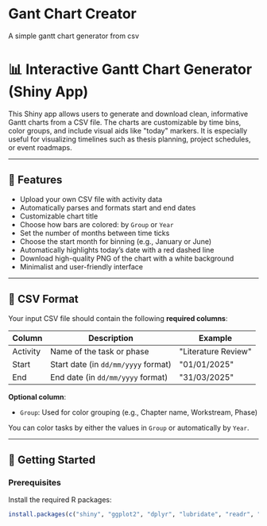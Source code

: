 # Gant Chart Creator
A simple gantt chart generator from csv


# 📊 Interactive Gantt Chart Generator (Shiny App)

This Shiny app allows users to generate and download clean, informative Gantt charts from a CSV file. The charts are customizable by time bins, color groups, and include visual aids like "today" markers. It is especially useful for visualizing timelines such as thesis planning, project schedules, or event roadmaps.

---

## 🔧 Features

- Upload your own CSV file with activity data
- Automatically parses and formats start and end dates
- Customizable chart title
- Choose how bars are colored: by `Group` or `Year`
- Set the number of months between time ticks
- Choose the start month for binning (e.g., January or June)
- Automatically highlights today’s date with a red dashed line
- Download high-quality PNG of the chart with a white background
- Minimalist and user-friendly interface

---

## 📁 CSV Format

Your input CSV file should contain the following **required columns**:

| Column   | Description                                  | Example              |
|----------|----------------------------------------------|----------------------|
| Activity | Name of the task or phase                    | "Literature Review"  |
| Start    | Start date (in `dd/mm/yyyy` format)          | "01/01/2025"         |
| End      | End date (in `dd/mm/yyyy` format)            | "31/03/2025"         |

**Optional column**:

- `Group`: Used for color grouping (e.g., Chapter name, Workstream, Phase)

You can color tasks by either the values in `Group` or automatically by `Year`.

---

## 🚀 Getting Started

### Prerequisites

Install the required R packages:

```r
install.packages(c("shiny", "ggplot2", "dplyr", "lubridate", "readr", "RColorBrewer"))
